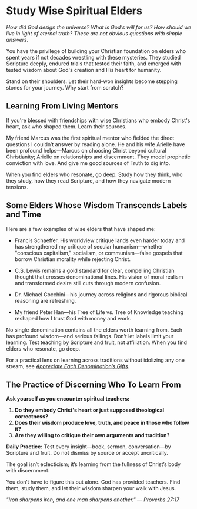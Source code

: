 # Study Wise Spiritual Elders

*How did God design the universe? What is God's will for us? How should we live in light of eternal truth? These are not obvious questions with simple answers.*

You have the privilege of building your Christian foundation on elders who spent years if not decades wrestling with these mysteries. They studied Scripture deeply, endured trials that tested their faith, and emerged with tested wisdom about God's creation and His heart for humanity.

Stand on their shoulders. Let their hard-won insights become stepping stones for your journey. Why start from scratch?

## Learning From Living Mentors

If you're blessed with friendships with wise Christians who embody Christ's heart, ask who shaped them. Learn their sources.

My friend Marcus was the first spiritual mentor who fielded the direct questions I couldn’t answer by reading alone. He and his wife Arielle have been profound helps—Marcus on choosing Christ beyond cultural Christianity; Arielle on relationships and discernment. They model prophetic conviction with love. And give me good sources of Truth to dig into.

When you find elders who resonate, go deep. Study how they think, who they study, how they read Scripture, and how they navigate modern tensions.

## Some Elders Whose Wisdom Transcends Labels and Time

Here are a few examples of wise elders that have shaped me:

- Francis Schaeffer. His worldview critique lands even harder today and has strengthened my critique of secular humanism—whether "conscious capitalism," socialism, or communism—false gospels that borrow Christian morality while rejecting Christ.

- C.S. Lewis remains a gold standard for clear, compelling Christian thought that crosses denominational lines. His vision of moral realism and transformed desire still cuts through modern confusion.

- Dr. Michael Cocchini—his journey across religions and rigorous biblical reasoning are refreshing.

- My friend Peter Han—his Tree of Life vs. Tree of Knowledge teaching reshaped how I trust God with money and work.

No single denomination contains all the elders worth learning from. Each has profound wisdom—and serious failings. Don’t let labels limit your learning. Test teaching by Scripture and fruit, not affiliation. When you find elders who resonate, go deep.

For a practical lens on learning across traditions without idolizing any one stream, see *[Appreciate Each Denomination’s Gifts](appreciate-each-denominations-gifts.md).*

## The Practice of Discerning Who To Learn From

**Ask yourself as you encounter spiritual teachers:**

1. **Do they embody Christ's heart or just supposed theological correctness?**
2. **Does their wisdom produce love, truth, and peace in those who follow it?**
3. **Are they willing to critique their own arguments and tradition?**

**Daily Practice:** Test every insight—book, sermon, conversation—by Scripture and fruit. Do not dismiss by source or accept uncritically.

The goal isn’t eclecticism; it’s learning from the fullness of Christ’s body with discernment.

You don’t have to figure this out alone. God has provided teachers. Find them, study them, and let their wisdom sharpen your walk with Jesus.

*"Iron sharpens iron, and one man sharpens another." — Proverbs 27:17*

